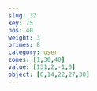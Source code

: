 ```yaml
---
slug: 32
key: 75
pos: 40
weight: 3
primes: 8
category: user
zones: [1,30,40]
value: [131,2,-1,0]
object: [6,14,22,27,30]
---
```

